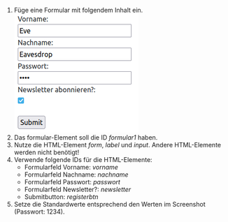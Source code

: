 1.  Füge eine Formular mit folgendem Inhalt ein.  
    ![Beispielformular](aufgaben/static/formular.png)
2.  Das formular-Element soll die ID _formular1_ haben.
3.  Nutze die HTML-Element _form_, _label_ und _input_. Andere HTML-Elemente werden nicht benötigt!
4.  Verwende folgende IDs für die HTML-Elemente:
    *   Formularfeld Vorname: _vorname_
    *   Formularfeld Nachname: _nachname_
    *   Formularfeld Passwort: _passwort_
    *   Formularfeld Newsletter?: _newsletter_
    *   Submitbutton: _registerbtn_
5.  Setze die Standardwerte entsprechend den Werten im Screenshot (Passwort: 1234).